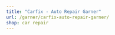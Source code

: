 ```yaml
---
title: "Carfix - Auto Repair Garner"
url: /garner/carfix-auto-repair-garner/
shop: car repair
---
```

